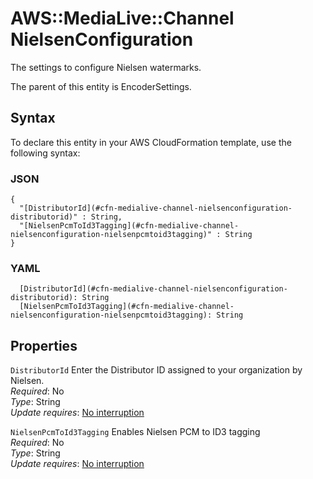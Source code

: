 # AWS::MediaLive::Channel NielsenConfiguration<a name="aws-properties-medialive-channel-nielsenconfiguration"></a>

The settings to configure Nielsen watermarks\.

The parent of this entity is EncoderSettings\.

## Syntax<a name="aws-properties-medialive-channel-nielsenconfiguration-syntax"></a>

To declare this entity in your AWS CloudFormation template, use the following syntax:

### JSON<a name="aws-properties-medialive-channel-nielsenconfiguration-syntax.json"></a>

```
{
  "[DistributorId](#cfn-medialive-channel-nielsenconfiguration-distributorid)" : String,
  "[NielsenPcmToId3Tagging](#cfn-medialive-channel-nielsenconfiguration-nielsenpcmtoid3tagging)" : String
}
```

### YAML<a name="aws-properties-medialive-channel-nielsenconfiguration-syntax.yaml"></a>

```
  [DistributorId](#cfn-medialive-channel-nielsenconfiguration-distributorid): String
  [NielsenPcmToId3Tagging](#cfn-medialive-channel-nielsenconfiguration-nielsenpcmtoid3tagging): String
```

## Properties<a name="aws-properties-medialive-channel-nielsenconfiguration-properties"></a>

`DistributorId`  <a name="cfn-medialive-channel-nielsenconfiguration-distributorid"></a>
Enter the Distributor ID assigned to your organization by Nielsen\.  
*Required*: No  
*Type*: String  
*Update requires*: [No interruption](https://docs.aws.amazon.com/AWSCloudFormation/latest/UserGuide/using-cfn-updating-stacks-update-behaviors.html#update-no-interrupt)

`NielsenPcmToId3Tagging`  <a name="cfn-medialive-channel-nielsenconfiguration-nielsenpcmtoid3tagging"></a>
Enables Nielsen PCM to ID3 tagging  
*Required*: No  
*Type*: String  
*Update requires*: [No interruption](https://docs.aws.amazon.com/AWSCloudFormation/latest/UserGuide/using-cfn-updating-stacks-update-behaviors.html#update-no-interrupt)